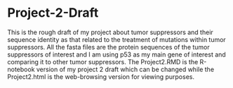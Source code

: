 # Project-2-Draft
This is the rough draft of my project about tumor suppressors and their sequence identity as that related to the treatment of mutations within tumor suppressors. All the fasta files are the protein sequences of the tumor suppressors of interest and I am using p53 as my main gene of interest and comparing it to other tumor suppressors. The Project2.RMD is the R-notebook version of my project 2 draft which can be changed while the Project2.html is the web-browsing version for viewing purposes.   
